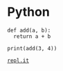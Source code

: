 # Python

```
def add(a, b):
  return a + b

print(add(3, 4))
```
[`repl.it`](https://repl.it/@atharvashukla/PythonAdd)
